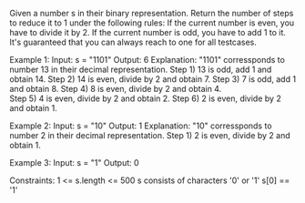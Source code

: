 Given a number s in their binary representation. Return the number of steps to reduce it to 1 under the following rules:
If the current number is even, you have to divide it by 2.
If the current number is odd, you have to add 1 to it.
It's guaranteed that you can always reach to one for all testcases.

Example 1:
Input: s = "1101"
Output: 6
Explanation: "1101" corressponds to number 13 in their decimal representation.
Step 1) 13 is odd, add 1 and obtain 14. 
Step 2) 14 is even, divide by 2 and obtain 7.
Step 3) 7 is odd, add 1 and obtain 8.
Step 4) 8 is even, divide by 2 and obtain 4.  
Step 5) 4 is even, divide by 2 and obtain 2. 
Step 6) 2 is even, divide by 2 and obtain 1. 

Example 2:
Input: s = "10"
Output: 1
Explanation: "10" corressponds to number 2 in their decimal representation.
Step 1) 2 is even, divide by 2 and obtain 1. 

Example 3:
Input: s = "1"
Output: 0
 
Constraints:
1 <= s.length <= 500
s consists of characters '0' or '1'
s[0] == '1'